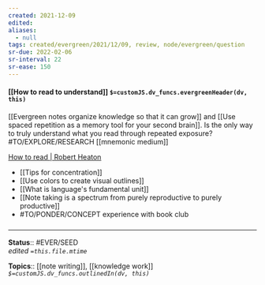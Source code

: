 ```yaml
---
created: 2021-12-09 
edited: 
aliases:
  - null
tags: created/evergreen/2021/12/09, review, node/evergreen/question 
sr-due: 2022-02-06
sr-interval: 22
sr-ease: 150
---
```


#### [[How to read to understand]] `$=customJS.dv_funcs.evergreenHeader(dv, this)`

[[Evergreen notes organize knowledge so that it can grow]] and [[Use spaced repetition as a memory tool for your second brain]]. Is the only way to truly understand what you read through repeated exposure? #TO/EXPLORE/RESEARCH  [[mnemonic medium]]

[How to read | Robert Heaton](https://robertheaton.com/2018/06/25/how-to-read/)

- [[Tips for concentration]]
- [[Use colors to create visual outlines]] 
- [[What is language's fundamental unit]]
- [[Note taking is a spectrum from purely reproductive to purely productive]]
- #TO/PONDER/CONCEPT experience with book club

### <hr class="footnote"/>

**Status**:: #EVER/SEED  
*edited `=this.file.mtime`*

**Topics**::  [[note writing]], [[knowledge work]]
*`$=customJS.dv_funcs.outlinedIn(dv, this)`*
